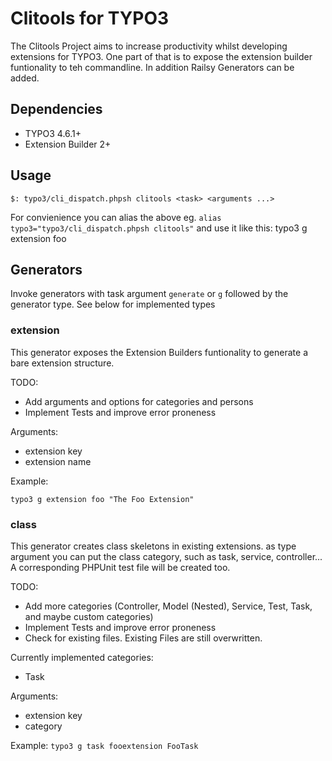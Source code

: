 Clitools for TYPO3
==================

The Clitools Project aims to increase productivity whilst developing
extensions for TYPO3. One part of that is to expose the extension
builder funtionality to teh commandline. In addition Railsy Generators
can be added.


Dependencies
------------
* TYPO3 4.6.1+
* Extension Builder 2+

Usage
-----

`$: typo3/cli_dispatch.phpsh clitools <task> <arguments ...>`

For convienience you can alias the above eg. `alias
typo3="typo3/cli_dispatch.phpsh clitools"` and use it like this: typo3 g
extension foo

Generators
----------

Invoke generators with task argument `generate` or `g` followed by the
generator type. See below for implemented types

### extension
This generator exposes the Extension Builders funtionality to generate a
bare extension structure.

TODO:
* Add arguments and options for categories and persons
* Implement Tests and improve error proneness

Arguments:
* extension key
* extension name

Example:

`typo3 g extension foo "The Foo Extension"`


### class

This generator creates class skeletons in existing extensions. as type
argument you can put the class category, such as task, service,
controller... A corresponding PHPUnit test file will be created too.

TODO:
* Add more categories (Controller, Model (Nested), Service, Test, Task,
  and maybe custom categories)
* Implement Tests and improve error proneness
* Check for existing files. Existing Files are still overwritten.

Currently implemented categories:
* Task

Arguments:
* extension key
* category


Example:
`typo3 g task fooextension FooTask`


